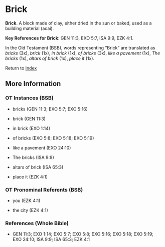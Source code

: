 # Brick
**Brick**. 
A block made of clay, either dried in the sun or baked, used as a building material (acai). 


**Key References for Brick**: 
GEN 11:3, EXO 5:7, ISA 9:9, EZK 4:1. 


In the Old Testament (BSB), words representing “Brick” are translated as 
*bricks* (3x), *brick* (1x), *in brick* (1x), *of bricks* (3x), *like a pavement* (1x), *The bricks* (1x), *altars of brick* (1x), *place it* (1x). 




Return to [Index](00-Index.md)

## More Information

### OT Instances (BSB)

* bricks (GEN 11:3; EXO 5:7; EXO 5:16)

* brick (GEN 11:3)

* in brick (EXO 1:14)

* of bricks (EXO 5:8; EXO 5:18; EXO 5:19)

* like a pavement (EXO 24:10)

* The bricks (ISA 9:9)

* altars of brick (ISA 65:3)

* place it (EZK 4:1)



### OT Pronominal Referents (BSB)

* you (EZK 4:1)

* the city (EZK 4:1)



### References (Whole Bible)

* GEN 11:3; EXO 1:14; EXO 5:7; EXO 5:8; EXO 5:16; EXO 5:18; EXO 5:19; EXO 24:10; ISA 9:9; ISA 65:3; EZK 4:1



